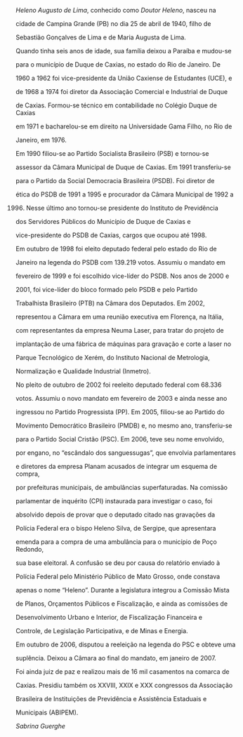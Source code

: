 

*Heleno Augusto de Lima*, conhecido como *Doutor Heleno*, nasceu na

cidade de Campina Grande (PB) no dia 25 de abril de 1940, filho de

Sebastião Gonçalves de Lima e de Maria Augusta de Lima.



Quando tinha seis anos de idade, sua família deixou a Paraíba e mudou-se

para o município de Duque de Caxias, no estado do Rio de Janeiro. De

1960 a 1962 foi vice-presidente da União Caxiense de Estudantes (UCE), e

de 1968 a 1974 foi diretor da Associação Comercial e Industrial de Duque

de Caxias. Formou-se técnico em contabilidade no Colégio Duque de Caxias

em 1971 e bacharelou-se em direito na Universidade Gama Filho, no Rio de

Janeiro, em 1976.



Em 1990 filiou-se ao Partido Socialista Brasileiro (PSB) e tornou-se

assessor da Câmara Municipal de Duque de Caxias. Em 1991 transferiu-se

para o Partido da Social Democracia Brasileira (PSDB). Foi diretor de

ética do PSDB de 1991 a 1995 e procurador da Câmara Municipal de 1992 a

1996. Nesse último ano tornou-se presidente do Instituto de Previdência

dos Servidores Públicos do Município de Duque de Caxias e

vice-presidente do PSDB de Caxias, cargos que ocupou até 1998.



Em outubro de 1998 foi eleito deputado federal pelo estado do Rio de

Janeiro na legenda do PSDB com 139.219 votos. Assumiu o mandato em

fevereiro de 1999 e foi escolhido vice-líder do PSDB. Nos anos de 2000 e

2001, foi vice-líder do bloco formado pelo PSDB e pelo Partido

Trabalhista Brasileiro (PTB) na Câmara dos Deputados. Em 2002,

representou a Câmara em uma reunião executiva em Florença, na Itália,

com representantes da empresa Neuma Laser, para tratar do projeto de

implantação de uma fábrica de máquinas para gravação e corte a laser no

Parque Tecnológico de Xerém, do Instituto Nacional de Metrologia,

Normalização e Qualidade Industrial (Inmetro).



No pleito de outubro de 2002 foi reeleito deputado federal com 68.336

votos. Assumiu o novo mandato em fevereiro de 2003 e ainda nesse ano

ingressou no Partido Progressista (PP). Em 2005, filiou-se ao Partido do

Movimento Democrático Brasileiro (PMDB) e, no mesmo ano, transferiu-se

para o Partido Social Cristão (PSC). Em 2006, teve seu nome envolvido,

por engano, no “escândalo dos sanguessugas”, que envolvia parlamentares

e diretores da empresa Planam acusados de integrar um esquema de compra,

por prefeituras municipais, de ambulâncias superfaturadas. Na comissão

parlamentar de inquérito (CPI) instaurada para investigar o caso, foi

absolvido depois de provar que o deputado citado nas gravações da

Polícia Federal era o bispo Heleno Silva, de Sergipe, que apresentara

emenda para a compra de uma ambulância para o município de Poço Redondo,

sua base eleitoral. A confusão se deu por causa do relatório enviado à

Polícia Federal pelo Ministério Público de Mato Grosso, onde constava

apenas o nome “Heleno”. Durante a legislatura integrou a Comissão Mista

de Planos, Orçamentos Públicos e Fiscalização, e ainda as comissões de

Desenvolvimento Urbano e Interior, de Fiscalização Financeira e

Controle, de Legislação Participativa, e de Minas e Energia.



Em outubro de 2006, disputou a reeleição na legenda do PSC e obteve uma

suplência. Deixou a Câmara ao final do mandato, em janeiro de 2007.



Foi ainda juiz de paz e realizou mais de 16 mil casamentos na comarca de

Caxias. Presidiu também os XXVIII, XXIX e XXX congressos da Associação

Brasileira de Instituições de Previdência e Assistência Estaduais e

Municipais (ABIPEM).



*Sabrina Guerghe*



